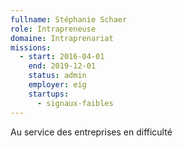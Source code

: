 ```yaml
---
fullname: Stéphanie Schaer
role: Intrapreneuse
domaine: Intraprenariat
missions:
  - start: 2016-04-01
    end: 2019-12-01
    status: admin
    employer: eig
    startups:
      - signaux-faibles
---
```

Au service des entreprises en difficulté